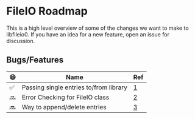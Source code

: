 # FileIO Roadmap

This is a high level overview of some of the changes we want to make
to libfileio0. If you have an idea for a new feature, open an issue
for discussion.

## Bugs/Features

| :smile:            | Name                                   | Ref |
| ------             | ----                                   | --- |
| :white_check_mark: | Passing single entries to/from library | [1] |
| :soon:             | Error Checking for FileIO class        | [2] |
| :soon:             | Way to append/delete entries           | [3] |


[1]:  https://github.com/cdr255/FileIO/issues/1
[2]:  https://github.com/cdr255/FileIO/issues/2
[3]:  https://github.com/cdr255/FileIO/issues/3
